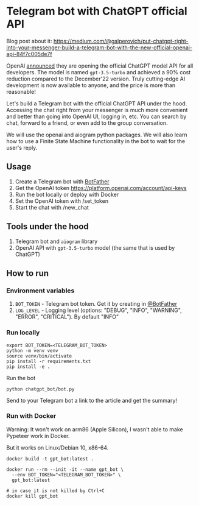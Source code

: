 # Telegram bot with ChatGPT official API
Blog post about it: https://medium.com/@galperovich/put-chatgpt-right-into-your-messenger-build-a-telegram-bot-with-the-new-official-openai-api-84f7c005de7f 

OpenAI [announced](https://openai.com/blog/introducing-chatgpt-and-whisper-apis) they are opening the official ChatGPT model API for all developers. 
The model is named `gpt-3.5-turbo` and achieved a 90% cost reduction compared to the December'22 version. Truly cutting-edge AI development is now available to anyone, and the price is more than reasonable! 

Let's build a Telegram bot with the official ChatGPT API under the hood. Accessing the chat right from your messenger is much more convenient and better than going into OpenAI UI, logging in, etc. You can search by chat, forward to a friend, or even add to the group conversation.

We will use the openai and aiogram python packages. We will also learn how to use a Finite State Machine functionality in the bot to wait for the user's reply.

## Usage

1. Create a Telegram bot with [BotFather](https://t.me/botfather)
2. Get the OpenAI token https://platform.openai.com/account/api-keys 
3. Run the bot locally or deploy with Docker
4. Set the OpenAI token with /set_token
5. Start the chat with /new_chat

## Tools under the hood

1. Telegram bot and `aiogram` library
2. OpenAI API with `gpt-3.5-turbo` model (the same that is used by ChatGPT)

## How to run

### Environment variables

1. `BOT_TOKEN` - Telegram bot token. Get it by creating in [@BotFather](https://t.me/BotFather)
2. `LOG_LEVEL` - Logging level (options: "DEBUG", "INFO", "WARNING", "ERROR", "CRITICAL"). By default "INFO"

### Run locally

```shell
export BOT_TOKEN=<TELEGRAM_BOT_TOKEN>
python -m venv venv
source venv/bin/activate
pip install -r requirements.txt
pip install -e .
```

Run the bot

```shell
python chatgpt_bot/bot.py
```

Send to your Telegram bot a link to the article and get the summary!

### Run with Docker

Warning: It won't work on arm86 (Apple Silicon), I wasn't able to make Pypeteer work in Docker.

But it works on Linux/Debian 10, x86-64.

```shell
docker build -t gpt_bot:latest .

docker run --rm --init -it --name gpt_bot \
  --env BOT_TOKEN="<TELEGRAM_BOT_TOKEN>" \
  gpt_bot:latest

# in case it is not killed by Ctrl+C
docker kill gpt_bot
```

